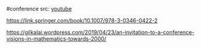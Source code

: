 #conference 
src: [youtube](https://www.youtube.com/playlist?list=PLP0YToNcfAwLBd8yibTtjv3aHfcbT4GBA)

https://link.springer.com/book/10.1007/978-3-0346-0422-2


https://gilkalai.wordpress.com/2019/04/23/an-invitation-to-a-conference-visions-in-mathematics-towards-2000/
